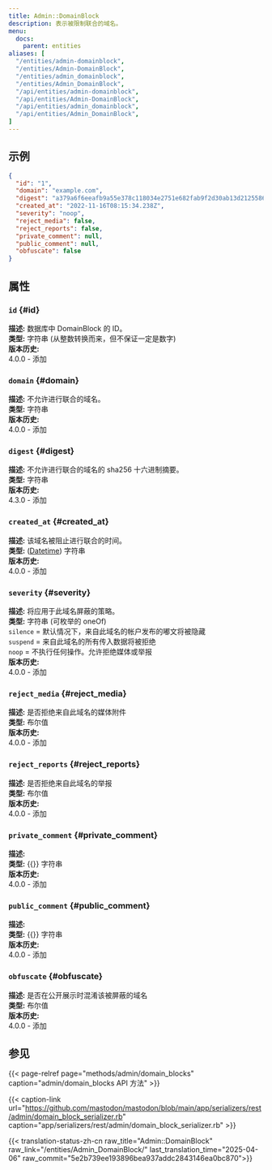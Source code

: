 ```yaml
---
title: Admin::DomainBlock
description: 表示被限制联合的域名。
menu:
  docs:
    parent: entities
aliases: [
  "/entities/admin-domainblock",
  "/entities/Admin-DomainBlock",
  "/entities/admin_domainblock",
  "/entities/Admin_DomainBlock",
  "/api/entities/admin-domainblock",
  "/api/entities/Admin-DomainBlock",
  "/api/entities/admin_domainblock",
  "/api/entities/Admin_DomainBlock",
]
---
```


## 示例

```json
{
  "id": "1",
  "domain": "example.com",
  "digest": "a379a6f6eeafb9a55e378c118034e2751e682fab9f2d30ab13d2125586ce1947",
  "created_at": "2022-11-16T08:15:34.238Z",
  "severity": "noop",
  "reject_media": false,
  "reject_reports": false,
  "private_comment": null,
  "public_comment": null,
  "obfuscate": false
}
```

## 属性

### `id` {#id}

**描述:** 数据库中 DomainBlock 的 ID。\
**类型:** 字符串 (从整数转换而来，但不保证一定是数字)\
**版本历史:**\
4.0.0 - 添加

### `domain` {#domain}

**描述:** 不允许进行联合的域名。\
**类型:** 字符串\
**版本历史:**\
4.0.0 - 添加

### `digest` {#digest}

**描述:** 不允许进行联合的域名的 sha256 十六进制摘要。\
**类型:** 字符串\
**版本历史:**\
4.3.0 - 添加

### `created_at` {#created_at}

**描述:** 该域名被阻止进行联合的时间。\
**类型:** ([Datetime](/api/datetime-format#datetime)) 字符串\
**版本历史:**\
4.0.0 - 添加

### `severity` {#severity}

**描述:** 将应用于此域名屏蔽的策略。\
**类型:** 字符串 (可枚举的 oneOf)\
`silence` = 默认情况下，来自此域名的帐户发布的嘟文将被隐藏\
`suspend` = 来自此域名的所有传入数据将被拒绝\
`noop` = 不执行任何操作。允许拒绝媒体或举报\
**版本历史:**\
4.0.0 - 添加

### `reject_media` {#reject_media}

**描述:** 是否拒绝来自此域名的媒体附件\
**类型:** 布尔值\
**版本历史:**\
4.0.0 - 添加

### `reject_reports` {#reject_reports}

**描述:** 是否拒绝来自此域名的举报\
**类型:** 布尔值\
**版本历史:**\
4.0.0 - 添加

### `private_comment` {#private_comment}

**描述:** \
**类型:** {{<nullable>}} 字符串\
**版本历史:**\
4.0.0 - 添加

### `public_comment` {#public_comment}

**描述:** \
**类型:** {{<nullable>}} 字符串\
**版本历史:**\
4.0.0 - 添加

### `obfuscate` {#obfuscate}

**描述:** 是否在公开展示时混淆该被屏蔽的域名\
**类型:** 布尔值\
**版本历史:**\
4.0.0 - 添加

## 参见

{{< page-relref page="methods/admin/domain_blocks" caption="admin/domain_blocks API 方法" >}}

{{< caption-link url="https://github.com/mastodon/mastodon/blob/main/app/serializers/rest/admin/domain_block_serializer.rb" caption="app/serializers/rest/admin/domain_block_serializer.rb" >}}

{{< translation-status-zh-cn raw_title="Admin::DomainBlock" raw_link="/entities/Admin_DomainBlock/" last_translation_time="2025-04-06" raw_commit="5e2b739ee193896bea937addc2843146ea0bc870">}}
